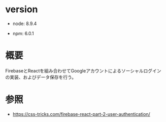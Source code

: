 # version

- node: 8.9.4

- npm: 6.0.1

# 概要

FirebaseとReactを組み合わせてGoogleアカウントによるソーシャルログインの実装、およびデータ保存を行う。

# 参照

- https://css-tricks.com/firebase-react-part-2-user-authentication/


